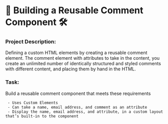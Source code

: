 # 🔨 Building a Reusable Comment Component 🛠

### Project Description:

Defining a custom HTML elements by creating a reusable comment element.  The comment element with attributes to take in the content, you create an unlimited number of identically structured and styled comments with different content, and placing them by hand in the HTML. 

### Task: 

 Build a reusable comment component that meets these requirements 

     - Uses Custom Elements
     - Can take a name, email address, and comment as an attribute
     - Display the name, email address, and attribute, in a custom layout that’s built-in to the component